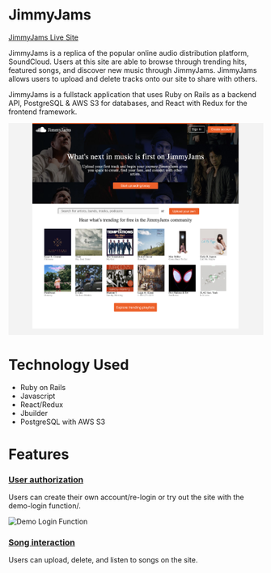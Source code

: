 # JimmyJams


[JimmyJams Live Site](https://jimmyjams.herokuapp.com/#/)


JimmyJams is a replica of the popular online audio distribution platform, SoundCloud. Users at this site are able to browse through trending hits, featured songs, and discover new music through JimmyJams. JimmyJams allows users to upload and delete tracks onto our site to share with others.

JimmyJams is a fullstack application that uses Ruby on Rails as a backend API, PostgreSQL & AWS S3 for databases, and React with Redux for the frontend framework.

![JimmyJams Splash Page](https://github.com/jiminey/JimmyJams/blob/master/app/assets/images/splash.png?raw=true)


# Technology Used 

* Ruby on Rails
* Javascript
* React/Redux
* Jbuilder
* PostgreSQL with AWS S3

# Features 

### <u>User authorization </u>

Users can create their own account/re-login or try out the site with the demo-login function/.

![Demo Login Function](https://github.com/jiminey/JimmyJams/blob/master/app/assets/images/demologin.gif?raw=true)

### <u> Song interaction </u>

Users can upload, delete, and listen to songs on the site.

